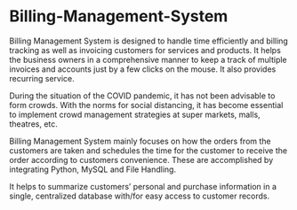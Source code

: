 # Billing-Management-System
Billing Management System is designed to handle time efficiently and billing tracking as well as invoicing customers for services and products. It helps the business owners in a comprehensive manner to keep a track of multiple invoices and accounts just by a few clicks on the mouse. It also provides recurring service.
 
During the situation of the COVID pandemic, it has not been advisable to form crowds. With the norms for social distancing, it has become essential to implement crowd management strategies at super markets, malls, theatres, etc.
 
Billing Management System mainly focuses on how the orders from the customers are taken and schedules the time for the customer to receive the order according to customers convenience. These are accomplished by integrating Python, MySQL and File Handling.

It helps to summarize customers’ personal and purchase information in a single, centralized database with/for easy access to customer records.

